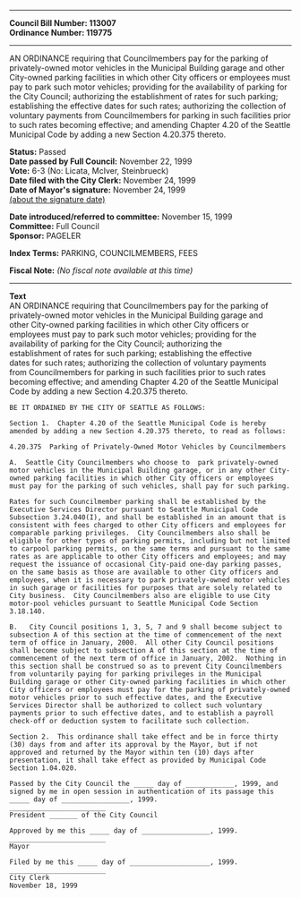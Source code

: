 * * * * *  
  
**Council Bill Number: [](#h0)[](#h2)113007**   
**Ordinance Number: 119775**  
  
* * * * *  
  
AN ORDINANCE requiring that Councilmembers pay for the parking of privately-owned motor vehicles in the Municipal Building garage and other City-owned parking facilities in which other City officers or employees must pay to park such motor vehicles; providing for the availability of parking for the City Council; authorizing the establishment of rates for such parking; establishing the effective dates for such rates; authorizing the collection of voluntary payments from Councilmembers for parking in such facilities prior to such rates becoming effective; and amending Chapter 4.20 of the Seattle Municipal Code by adding a new Section 4.20.375 thereto.  
  
**Status:** Passed   
**Date passed by Full Council:** November 22, 1999   
**Vote:** 6-3 (No: Licata, McIver, Steinbrueck)   
**Date filed with the City Clerk:** November 24, 1999   
**Date of Mayor's signature:** November 24, 1999   
[(about the signature date)](/~public/approvaldate.htm)   
  
  
**Date introduced/referred to committee:** November 15, 1999   
**Committee:** Full Council   
**Sponsor:** PAGELER   
  
**Index Terms:** PARKING, COUNCILMEMBERS, FEES  
  
**Fiscal Note:** *(No fiscal note available at this time)*  
  
* * * * *  
  
**Text**  
    AN ORDINANCE requiring that Councilmembers pay for the parking of  
    privately-owned motor vehicles in the Municipal Building garage and  
    other City-owned parking facilities in which other City officers or  
    employees must pay to park such motor vehicles; providing for the  
    availability of parking for the City Council; authorizing the  
    establishment of rates for such parking; establishing the effective  
    dates for such rates; authorizing the collection of voluntary payments  
    from Councilmembers for parking in such facilities prior to such rates  
    becoming effective; and amending Chapter 4.20 of the Seattle Municipal  
    Code by adding a new Section 4.20.375 thereto.  
  
    BE IT ORDAINED BY THE CITY OF SEATTLE AS FOLLOWS:  
  
    Section 1.  Chapter 4.20 of the Seattle Municipal Code is hereby  
    amended by adding a new Section 4.20.375 thereto, to read as follows:  
  
    4.20.375  Parking of Privately-Owned Motor Vehicles by Councilmembers  
  
    A.  Seattle City Councilmembers who choose to  park privately-owned  
    motor vehicles in the Municipal Building garage, or in any other City-  
    owned parking facilities in which other City officers or employees  
    must pay for the parking of such vehicles, shall pay for such parking.  
  
    Rates for such Councilmember parking shall be established by the  
    Executive Services Director pursuant to Seattle Municipal Code  
    Subsection 3.24.040(I), and shall be established in an amount that is  
    consistent with fees charged to other City officers and employees for  
    comparable parking privileges.  City Councilmembers also shall be  
    eligible for other types of parking permits, including but not limited  
    to carpool parking permits, on the same terms and pursuant to the same  
    rates as are applicable to other City officers and employees; and may  
    request the issuance of occasional City-paid one-day parking passes,  
    on the same basis as those are available to other City officers and  
    employees, when it is necessary to park privately-owned motor vehicles  
    in such garage or facilities for purposes that are solely related to  
    City business.  City Councilmembers also are eligible to use City  
    motor-pool vehicles pursuant to Seattle Municipal Code Section  
    3.18.140.  
  
    B.   City Council positions 1, 3, 5, 7 and 9 shall become subject to  
    subsection A of this section at the time of commencement of the next  
    term of office in January, 2000.  All other City Council positions  
    shall become subject to subsection A of this section at the time of  
    commencement of the next term of office in January, 2002.  Nothing in  
    this section shall be construed so as to prevent City Councilmembers  
    from voluntarily paying for parking privileges in the Municipal  
    Building garage or other City-owned parking facilities in which other  
    City officers or employees must pay for the parking of privately-owned  
    motor vehicles prior to such effective dates, and the Executive  
    Services Director shall be authorized to collect such voluntary  
    payments prior to such effective dates, and to establish a payroll  
    check-off or deduction system to facilitate such collection.  
  
    Section 2.  This ordinance shall take effect and be in force thirty  
    (30) days from and after its approval by the Mayor, but if not  
    approved and returned by the Mayor within ten (10) days after  
    presentation, it shall take effect as provided by Municipal Code  
    Section 1.04.020.  
  
    Passed by the City Council the _____ day of ____________, 1999, and  
    signed by me in open session in authentication of its passage this  
    _____ day of _________________, 1999.  
    ________________________  
    President _______ of the City Council  
  
    Approved by me this _____ day of _________________, 1999.  
    ________________________  
    Mayor  
  
    Filed by me this _____ day of ____________________, 1999.  
    ________________________  
    City Clerk  
    November 18, 1999  
